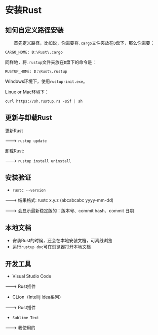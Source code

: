 # 安装Rust

## 如何自定义路径安装

&emsp;&emsp;首先定义路径，比如说，你需要将`.cargo`文件夹放在`D`盘下，那么你需要：

```textile
CARGO_HOME: D:\Rust\.cargo
```

同样地，将`.rustup`文件夹放在`D`盘下的命令是：

```textile
RUSTUP_HOME: D:\Rust\.rustup
```
Windows环境下，使用`rustup-init.exe`。

Linux or Mac环境下：

```textile
curl https://sh.rustup.rs -sSf | sh
```

## 更新与卸载Rust

更新Rust

---> `rustup update`

卸载Rust:

---> `rustup install uninstall`

## 安装验证

* `rustc --version`

---> 结果格式: rustc x.y.z (abcabcabc yyyy-mm-dd)

---> 会显示最新稳定版的：版本号、commit hash、commit 日期

## 本地文档

* 安装Rust的时候，还会在本地安装文档，可离线浏览
* 运行`rustup doc`可在浏览器打开本地文档

## 开发工具
* Visual Studio Code

---> Rust插件

* CLion（Intellij Idea系列）

---> Rust插件

* `Sublime Text`

---> 我使用的